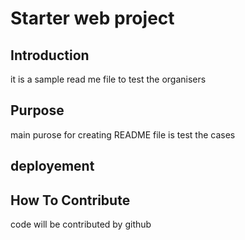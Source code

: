 # Starter web project

## Introduction

it is a sample read me file to test the organisers

## Purpose

main purose for creating README file is test the cases

## deployement

## How To Contribute

code will be contributed by github
